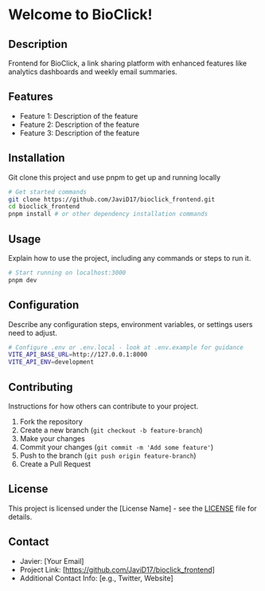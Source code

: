 # Welcome to BioClick!

## Description

Frontend for BioClick, a link sharing platform with enhanced features like analytics dashboards and weekly email summaries.

## Features

- Feature 1: Description of the feature
- Feature 2: Description of the feature
- Feature 3: Description of the feature

## Installation

Git clone this project and use pnpm to get up and running locally

```zsh
# Get started commands
git clone https://github.com/JaviD17/bioclick_frontend.git
cd bioclick_frontend
pnpm install # or other dependency installation commands
```

## Usage

Explain how to use the project, including any commands or steps to run it.

```zsh
# Start running on localhost:3000
pnpm dev
```

## Configuration

Describe any configuration steps, environment variables, or settings users need to adjust.

```zsh
# Configure .env or .env.local - look at .env.example for guidance
VITE_API_BASE_URL=http://127.0.0.1:8000
VITE_API_ENV=development
```

## Contributing

Instructions for how others can contribute to your project.

1. Fork the repository
2. Create a new branch (`git checkout -b feature-branch`)
3. Make your changes
4. Commit your changes (`git commit -m 'Add some feature'`)
5. Push to the branch (`git push origin feature-branch`)
6. Create a Pull Request

## License

This project is licensed under the [License Name] - see the [LICENSE](LICENSE) file for details.

## Contact

- Javier: [Your Email]
- Project Link: [https://github.com/JaviD17/bioclick_frontend]
- Additional Contact Info: [e.g., Twitter, Website]

